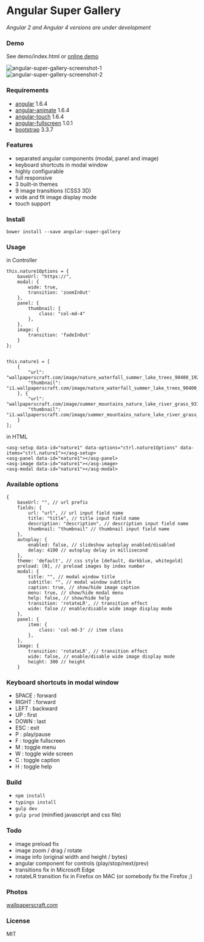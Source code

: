 Angular Super Gallery
===

*Angular 2 and Angular 4 versions are under development*

### Demo

See demo/index.html or [online demo](http://schalk.hu/projects/angular-super-gallery/demo/)

![angular-super-gallery-screenshot-1](http://schalk.hu/projects/angular-super-gallery/screenshot1.jpg)
![angular-super-gallery-screenshot-2](http://schalk.hu/projects/angular-super-gallery/screenshot2.jpg)

### Requirements
- [angular](https://github.com/angular/angular.js/tree/v1.6.4) 1.6.4
- [angular-animate](https://github.com/angular/bower-angular-animate/tree/v1.6.4) 1.6.4
- [angular-touch](https://github.com/angular/bower-angular-touch/tree/v1.6.4) 1.6.4
- [angular-fullscreen](https://github.com/fabiobiondi/angular-fullscreen) 1.0.1 
- [bootstrap](https://github.com/twbs/bootstrap/tree/v3.3.7) 3.3.7


### Features
- separated angular components (modal, panel and image)
- keyboard shortcuts in modal window
- highly configurable
- full responsive
- 3 built-in themes
- 9 image transitions (CSS3 3D)
- wide and fit image display mode
- touch support

### Install

`bower install --save angular-super-gallery`

### Usage

in Controller
```
this.nature1Options = {
    baseUrl: "https://",
    modal: {
        wide: true,
        transition: 'zoomInOut'
    },
    panel: {
        thumbnail: {
            class: "col-md-4"
        },
    },
    image: {
        transition: 'fadeInOut'
    }
};


this.nature1 = [
    {
		"url": "wallpaperscraft.com/image/nature_waterfall_summer_lake_trees_90400_1920x1080.jpg",
		"thumbnail": "i1.wallpaperscraft.com/image/nature_waterfall_summer_lake_trees_90400_300x168.jpg",
	}, {
		"url": "wallpaperscraft.com/image/summer_mountains_nature_lake_river_grass_93164_1920x1080.jpg",
		"thumbnail": "i1.wallpaperscraft.com/image/summer_mountains_nature_lake_river_grass_93164_300x168.jpg",
	}
];
```


in HTML
```
<asg-setup data-id="nature1" data-options="ctrl.nature1Options" data-items="ctrl.nature1"></asg-setup>
<asg-panel data-id="nature1"></asg-panel>
<asg-image data-id="nature1"></asg-image>
<asg-modal data-id="nature1"></asg-modal>
```

### Available options
```
{
    baseUrl: "", // url prefix
    fields: {
        url: "url", // url input field name
        title: "title", // title input field name
        description: "description", // description input field name
        thumbnail: "thumbnail" // thumbnail input field name
    },
    autoplay: {
        enabled: false, // slideshow autoplay enabled/disabled
        delay: 4100 // autoplay delay in millisecond
    },
    theme: 'default', // css style [default, darkblue, whitegold]
    preload: [0], // preload images by index number
    modal: {
        title: "", // modal window title
        subtitle: "", // modal window subtitle
        caption: true, // show/hide image caption
        menu: true, // show/hide modal menu
        help: false, // show/hide help
        transition: 'rotateLR', // transition effect
        wide: false // enable/disable wide image display mode
    },
    panel: {
        item: {
            class: 'col-md-3' // item class
        },
    },
    image: {
        transition: 'rotateLR', // transition effect
        wide: false, // enable/disable wide image display mode
        height: 300 // height
    }
```

### Keyboard shortcuts in modal window
- SPACE : forward
- RIGHT : forward
- LEFT : backward
- UP : first
- DOWN : last
- ESC : exit
- P : play/pause
- F : toggle fullscreen
- M : toggle menu
- W : toggle wide screen
- C : toggle caption
- H : toggle help


### Build
- `npm install`
- `typings install`
- `gulp dev`
- `gulp prod` (minified javascript and css file)


### Todo
- image preload fix
- image zoom / drag / rotate
- image info (original width and height / bytes)
- angular component for controls (play/stop/next/prev)
- transitions fix in Microsoft Edge
- rotateLR transition fix in Firefox on MAC (or somebody fix the Firefox ;)

### Photos
[wallpaperscraft.com](https://wallpaperscraft.com)

### License
MIT
